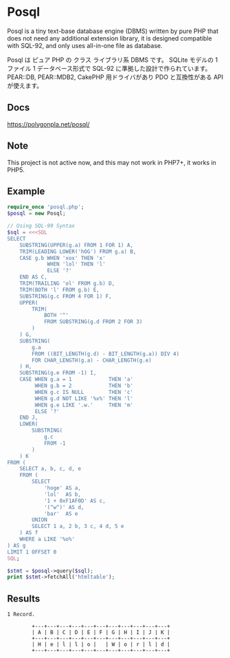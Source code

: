 Posql
=====

Posql is a tiny text-base database engine (DBMS) written by pure PHP that
does not need any additional extension library,
it is designed compatible with SQL-92, and only uses all-in-one file as database.

Posql は ピュア PHP の クラス ライブラリ系 DBMS です。
SQLite モデルの 1 ファイル 1 データベース形式で SQL-92 に準拠した設計で作られています。
PEAR::DB, PEAR::MDB2, CakePHP 用ドライバがあり PDO と互換性がある API が使えます。

## Docs

https://polygonpla.net/posql/

## Note

This project is not active now, and this may not work in PHP7+, it works in PHP5.

## Example

```php
require_once 'posql.php';
$posql = new Posql;

// Using SQL-99 Syntax
$sql = <<<SQL
SELECT
    SUBSTRING(UPPER(g.a) FROM 1 FOR 1) A,
    TRIM(LEADING LOWER('hOG') FROM g.a) B,
    CASE g.b WHEN 'xox' THEN 'x'
             WHEN 'lol' THEN 'l'
             ELSE '?'
    END AS C,
    TRIM(TRAILING 'ol' FROM g.b) D,
    TRIM(BOTH 'l' FROM g.b) E,
    SUBSTRING(g.c FROM 4 FOR 1) F,
    UPPER(
        TRIM(
            BOTH '^'
            FROM SUBSTRING(g.d FROM 2 FOR 3)
        )
    ) G,
    SUBSTRING(
        g.a
        FROM ((BIT_LENGTH(g.d) - BIT_LENGTH(g.a)) DIV 4)
        FOR CHAR_LENGTH(g.a) - CHAR_LENGTH(g.e)
    ) H,
    SUBSTRING(g.e FROM -1) I,
    CASE WHEN g.a = 1            THEN 'a'
         WHEN g.b = 2            THEN 'b'
         WHEN g.c IS NULL        THEN 'c'
         WHEN g.d NOT LIKE '%x%' THEN 'l'
         WHEN g.e LIKE '.w.'     THEN 'm'
         ELSE '?'
    END J,
    LOWER(
        SUBSTRING(
            g.c
            FROM -1
        )
    ) K
FROM (
    SELECT a, b, c, d, e
    FROM (
        SELECT
            'hoge' AS a,
            'lol'  AS b,
            '1 + 0xF1AF0D' AS c,
            '(^w^)' AS d,
            'bar'  AS e
        UNION
        SELECT 1 a, 2 b, 3 c, 4 d, 5 e
    ) AS f
    WHERE a LIKE '%o%'
) AS g
LIMIT 1 OFFSET 0
SQL;

$stmt = $posql->query($sql);
print $stmt->fetchAll('htmltable');
```

## Results

```
1 Record.

        +---+---+---+---+---+---+---+---+---+---+---+
        | A | B | C | D | E | F | G | H | I | J | K |
        +---+---+---+---+---+---+---+---+---+---+---+
        | H | e | l | l | o |   | W | o | r | l | d |
        +---+---+---+---+---+---+---+---+---+---+---+
```
